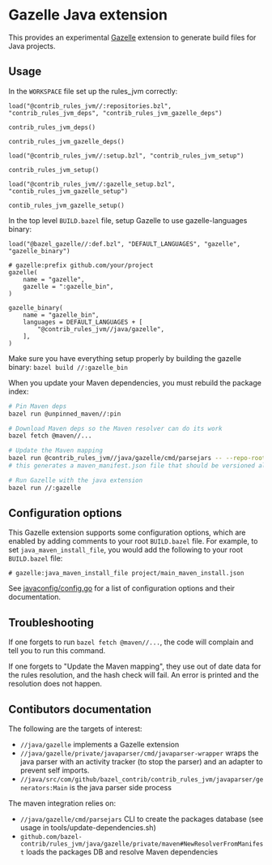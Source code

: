# Gazelle Java extension

This provides an experimental [Gazelle][] extension to generate build files for
Java projects.

## Usage
In the `WORKSPACE` file set up the rules_jvm correctly:
```starlark
load("@contrib_rules_jvm//:repositories.bzl", "contrib_rules_jvm_deps", "contrib_rules_jvm_gazelle_deps")

contrib_rules_jvm_deps()

contrib_rules_jvm_gazelle_deps()

load("@contrib_rules_jvm//:setup.bzl", "contrib_rules_jvm_setup")

contrib_rules_jvm_setup()

load("@contrib_rules_jvm//:gazelle_setup.bzl", "contib_rules_jvm_gazelle_setup")

contib_rules_jvm_gazelle_setup()
```

In the top level `BUILD.bazel` file, setup Gazelle to use gazelle-languages binary:

```starlark
load("@bazel_gazelle//:def.bzl", "DEFAULT_LANGUAGES", "gazelle", "gazelle_binary")

# gazelle:prefix github.com/your/project
gazelle(
    name = "gazelle",
    gazelle = ":gazelle_bin",
)

gazelle_binary(
    name = "gazelle_bin",
    languages = DEFAULT_LANGUAGES + [
        "@contrib_rules_jvm//java/gazelle",
    ],
)
```

Make sure you have everything setup properly by building the gazelle binary:
`bazel build //:gazelle_bin`

When you update your Maven dependencies, you must rebuild the package index:

```bash
# Pin Maven deps
bazel run @unpinned_maven//:pin

# Download Maven deps so the Maven resolver can do its work
bazel fetch @maven//...

# Update the Maven mapping
bazel run @contrib_rules_jvm//java/gazelle/cmd/parsejars -- --repo-root "$PWD"
# this generates a maven_manifest.json file that should be versioned along the maven_install.json file

# Run Gazelle with the java extension
bazel run //:gazelle
```

## Configuration options

This Gazelle extension supports some configuration options, which are enabled by
adding comments to your root `BUILD.bazel` file. For example, to set
`java_maven_install_file`, you would add the following to your root
`BUILD.bazel` file:

```starlark
# gazelle:java_maven_install_file project/main_maven_install.json
```

See [javaconfig/config.go](javaconfig/config.go) for a list of configuration
options and their documentation.

## Troubleshooting

If one forgets to run `bazel fetch @maven//...`, the code will complain and tell
you to run this command.

If one forgets to "Update the Maven mapping", they use out of date data for the
rules resolution, and the hash check will fail. An error is printed and the
resolution does not happen.

## Contibutors documentation

The following are the targets of interest:

- `//java/gazelle` implements a Gazelle extension
- `//java/gazelle/private/javaparser/cmd/javaparser-wrapper` wraps the java
  parser with an activity tracker (to stop the parser) and an adapter to prevent
  self imports.
- `//java/src/com/github/bazel_contrib/contrib_rules_jvm/javaparser/generators:Main`
  is the java parser side process

The maven integration relies on:

- `//java/gazelle/cmd/parsejars` CLI to create the packages database (see usage
  in tools/update-dependencies.sh)
- `github.com/bazel-contrib/rules_jvm/java/gazelle/private/maven#NewResolverFromManifest`
  loads the packages DB and resolve Maven dependencies

[gazelle]: https://github.com/bazelbuild/bazel-gazelle
